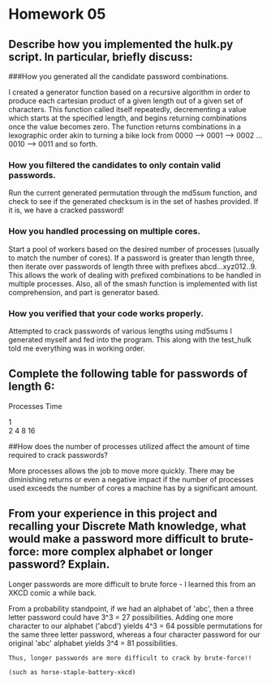 Homework 05
===========


## Describe how you implemented the hulk.py script. In particular, briefly discuss:

###How you generated all the candidate password combinations.

I created a generator function based on a recursive algorithm in order to
produce each cartesian product of a given length out of a given set of
characters.  This function called itself repeatedly, decrementing a value which
starts at the specified length, and begins returning combinations once the
value becomes zero.  The function returns combinations in a lexographic order
akin to turning a bike lock from 0000 --> 0001 --> 0002 ... 0010 --> 0011 and
so forth.

### How you filtered the candidates to only contain valid passwords.

Run the current generated permutation through the md5sum function, and check to
see if the generated checksum is in the set of hashes provided. If it is, we
have a cracked password!

### How you handled processing on multiple cores.

Start a pool of workers based on the desired number of processes (usually to
match the number of cores).  If a password is greater than length three, then
iterate over passwords of length three with prefixes abcd...xyz012..9.  This
allows the work of dealing with prefixed combinations to be handled in multiple
processes.  Also, all of the smash function is implemented with list
comprehension, and part is generator based.

### How you verified that your code works properly.

Attempted to crack passwords of various lengths using md5sums I generated
myself and fed into the program.  This along with the test_hulk told me
everything was in working order.



## Complete the following table for passwords of length 6:

Processes	Time

1           
2
4
8
16

##How does the number of processes utilized affect the amount of time required to crack passwords?

More processes allows the job to move more quickly.  There may be diminishing
returns or even a negative impact if the number of processes used exceeds the
number of cores a machine has by a significant amount.

## From your experience in this project and recalling your Discrete Math knowledge, what would make a password more difficult to brute-force: more complex alphabet or longer password? Explain.

Longer passwords are more difficult to brute force - I learned this from an
XKCD comic a while back. 

From a probability standpoint, if we had an alphabet of 'abc', then a three
letter password could have 3^3 = 27 possibilities.  Adding one more character 
to our alphabet ('abcd') yields 4^3 = 64 possible permutations for the same
three letter password, whereas a four character password for our original 'abc'
alphabet yields 3^4 = 81 possibilities.

    Thus, longer passwords are more difficult to crack by brute-force!!
    
    (such as horse-staple-battery-xkcd)




